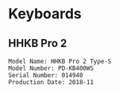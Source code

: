 # Keyboards

## HHKB Pro 2

```
Model Name: HHKB Pro 2 Type-S
Model Number: PD-KB400WS
Serial Number: 014940
Production Date: 2018-11
```
